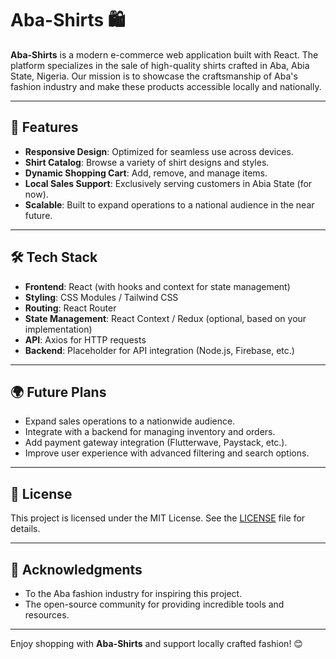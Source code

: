 # Aba-Shirts 🛍️

**Aba-Shirts** is a modern e-commerce web application built with React. The platform specializes in the sale of high-quality shirts crafted in Aba, Abia State, Nigeria. Our mission is to showcase the craftsmanship of Aba's fashion industry and make these products accessible locally and nationally.

---

## 🌟 Features

- **Responsive Design**: Optimized for seamless use across devices.
- **Shirt Catalog**: Browse a variety of shirt designs and styles.
- **Dynamic Shopping Cart**: Add, remove, and manage items.
- **Local Sales Support**: Exclusively serving customers in Abia State (for now).
- **Scalable**: Built to expand operations to a national audience in the near future.

---

## 🛠️ Tech Stack

- **Frontend**: React (with hooks and context for state management)
- **Styling**: CSS Modules / Tailwind CSS
- **Routing**: React Router
- **State Management**: React Context / Redux (optional, based on your implementation)
- **API**: Axios for HTTP requests
- **Backend**: Placeholder for API integration (Node.js, Firebase, etc.)

---

## 🌍 Future Plans

- Expand sales operations to a nationwide audience.
- Integrate with a backend for managing inventory and orders.
- Add payment gateway integration (Flutterwave, Paystack, etc.).
- Improve user experience with advanced filtering and search options.

---

## 📄 License

This project is licensed under the MIT License. See the [LICENSE](LICENSE) file for details.

---

## 🙌 Acknowledgments

- To the Aba fashion industry for inspiring this project.
- The open-source community for providing incredible tools and resources.

---

Enjoy shopping with **Aba-Shirts** and support locally crafted fashion! 😊
